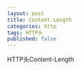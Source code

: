 ```yaml
---
layout: post
title: Content-Length
categories: http
tags: HTTP头
published: false
---
```


HTTP头Content-Length